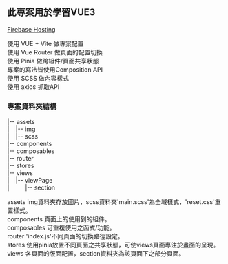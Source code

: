 ## 此專案用於學習VUE3

[Firebase Hosting ](https://vue3-learn-d164d.web.app/)

使用 VUE + Vite 做專案配置<br>
使用 Vue Router 做頁面的配置切換<br>
使用 Pinia 做跨組件/頁面共享狀態<br>
專案的寫法皆使用Composition API<br>
使用 SCSS 做內容樣式<br>
使用 axios 抓取API<br>

### 專案資料夾結構

|-- assets <br>
| &ensp;   |-- img <br>
| &ensp;   |-- scss <br>
|-- components <br>
|-- composables <br>
|-- router <br>
|-- stores <br>
|-- views <br>
| &ensp;   |-- viewPage <br>
| &ensp; &ensp; &ensp; |-- section <br>

assets      img資料夾存放圖片，scss資料夾'main.scss'為全域樣式，'reset.css'重置樣式。<br>
components  頁面上的使用到的組件。<br>
composables 可重複使用之函式/功能。<br>
router      'index.js'不同頁面的切換路徑設定。<br>
stores      使用pinia放置不同頁面之共享狀態，可使views頁面專注於畫面的呈現。<br>
views       各頁面的版面配置，section資料夾為該頁面下之部分頁面。<br>
